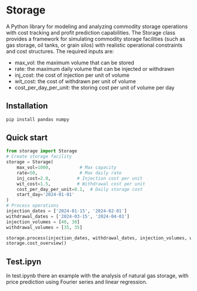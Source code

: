 # Storage
A Python library for modeling and analyzing commodity storage operations with cost tracking and profit prediction capabilities.
The Storage class provides a framework for simulating commodity storage facilities (such as gas storage, oil tanks, or grain silos) with realistic operational constraints and cost structures.
The required inputs are:
- max_vol: the maximum volume that can be stored
- rate: the maximum daily volume that can be injected or withdrawn
- inj_cost: the cost of injection per unit of volume 
- wit_cost: the cost of withdrawn per unit of volume
- cost_per_day_per_unit: the storing cost per unit of volume per day 

## Installation
```bash
pip install pandas numpy 
```

## Quick start
```python
from storage import Storage
# Create storage facility
storage = Storage(
    max_vol=1000,           # Max capacity
    rate=50,                # Max daily rate
    inj_cost=2.0,          # Injection cost per unit
    wit_cost=1.5,          # Withdrawal cost per unit
    cost_per_day_per_unit=0.1,  # Daily storage cost
    start_day='2024-01-01'
)
# Process operations
injection_dates = ['2024-01-15', '2024-02-01']
withdrawal_dates = ['2024-03-15', '2024-04-01']
injection_volumes = [40, 30]
withdrawal_volumes = [35, 35]

storage.process(injection_dates, withdrawal_dates, injection_volumes, withdrawal_volumes)
storage.cost_overview()
```


## Test.ipyn
In test.ipynb there an example with the analysis of natural gas storage, with price prediction using Fourier series and linear regression.

